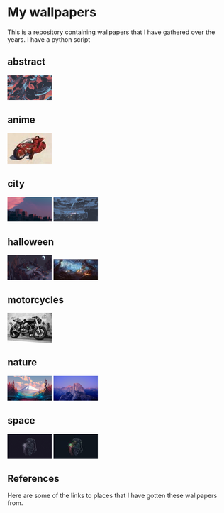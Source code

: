 # My wallpapers

This is a repository containing wallpapers that I have gathered over the years. I have a python script 

<!-- THUMBNAILS_START -->

## abstract

[![ign_colorful.png](thumbnails/abstract/ign_colorful.png)](wallpapers/abstract/ign_colorful.png) 

## anime

[![ilya_kuvshinov_06.jpeg](thumbnails/anime/ilya_kuvshinov_06.jpeg)](wallpapers/anime/ilya_kuvshinov_06.jpeg) 

## city

[![evening-sky.png](thumbnails/city/evening-sky.png)](wallpapers/city/evening-sky.png) [![ign_dudeOnBuilding3.png](thumbnails/city/ign_dudeOnBuilding3.png)](wallpapers/city/ign_dudeOnBuilding3.png) 

## halloween

[![ghfw94chrlt91.png](thumbnails/halloween/ghfw94chrlt91.png)](wallpapers/halloween/ghfw94chrlt91.png) [![wp4767418.jpg](thumbnails/halloween/wp4767418.jpg)](wallpapers/halloween/wp4767418.jpg) 

## motorcycles

[![wp6959117.jpg](thumbnails/motorcycles/wp6959117.jpg)](wallpapers/motorcycles/wp6959117.jpg) 

## nature

[![forrest.png](thumbnails/nature/forrest.png)](wallpapers/nature/forrest.png) [![yosemite.png](thumbnails/nature/yosemite.png)](wallpapers/nature/yosemite.png) 

## space

[![2e3e68fb-b6da-4bb6-8ad3-9a2d335340af.png](thumbnails/space/2e3e68fb-b6da-4bb6-8ad3-9a2d335340af.png)](wallpapers/space/2e3e68fb-b6da-4bb6-8ad3-9a2d335340af.png) [![astronaut-jellyfish-space-digital-art-uhdpaper.com-4K-107.jpg](thumbnails/space/astronaut-jellyfish-space-digital-art-uhdpaper.com-4K-107.jpg)](wallpapers/space/astronaut-jellyfish-space-digital-art-uhdpaper.com-4K-107.jpg) 

<!-- THUMBNAILS_END -->

## References

Here are some of the links to places that I have gotten these wallpapers from. 
